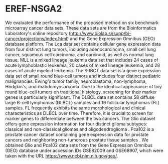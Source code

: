 # EREF-NSGA2
We evaluated the performance of the proposed method on six benchmark microarray cancer data sets.
These data sets are from the Bioinformatics Laboratory's online repository (http://www.biolab.si/supp/bi-cancer/projections/index.html) and the Gene Expression Omnibus (GEO) database platform.
The Lca data set contains cellular gene expression data from four distinct lung tumors, including adenocarcinoma, small cell lung cancer, squamous cell carcinoma, and carcinoid, as well as normal lung tissue.
MLL is a mixed lineage leukemia data set that includes 24 cases of acute lymphoblastic leukemia, 20 cases of mixed lineage leukemia, and 28 cases of acute myeloid leukemia. 
The SRBCT data set is a gene expression data set of small round blue-cell tumors and includes four distinct pediatric malignancies: Ewing's tumor family, neuroblastoma, non-lymphoma, Hodgkin's, and rhabdomyosarcoma. 
Due to the identical appearance of tiny round blue-cell tumors on traditional histology, screening for their marker genes is particularly significant.
The DLBCL data set contains 58 diffuse large B-cell lymphomas (DLBCL) samples and 19 follicular lymphomas (FL) samples.
FL frequently exhibits the same morphological and clinical characteristics as DLBCL over time. 
Therefore, it is crucial to screen for marker genes to differentiate between the two cancers.
The Glio dataset offers gene expression information for four distinct glioma subtypes: classical and non-classical gliomas and oligodendroglioma .
Pca102 is a prostate cancer dataset containing gene expression data for prostate cancers and neighboring non-tumorous prostate tissue samples .
We obtained Glio and Pca102 data sets from the Gene Expression Omnibus (GEO) database under accession IDs GSE82009 and GSE68907, which were taken with the URL  https://www.ncbi.nlm.nih.gov/geo/.
